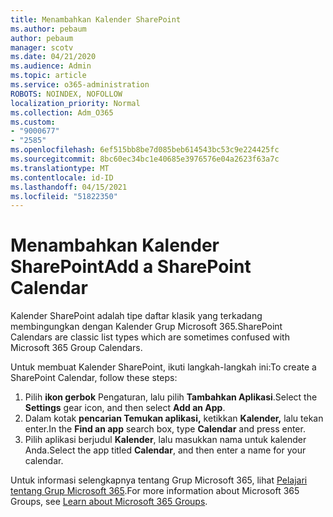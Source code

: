 ```yaml
---
title: Menambahkan Kalender SharePoint
ms.author: pebaum
author: pebaum
manager: scotv
ms.date: 04/21/2020
ms.audience: Admin
ms.topic: article
ms.service: o365-administration
ROBOTS: NOINDEX, NOFOLLOW
localization_priority: Normal
ms.collection: Adm_O365
ms.custom:
- "9000677"
- "2585"
ms.openlocfilehash: 6ef515bb8be7d085beb614543bc53c9e224425fc
ms.sourcegitcommit: 8bc60ec34bc1e40685e3976576e04a2623f63a7c
ms.translationtype: MT
ms.contentlocale: id-ID
ms.lasthandoff: 04/15/2021
ms.locfileid: "51822350"
---
```

# <a name="add-a-sharepoint-calendar"></a><span data-ttu-id="33e9e-102">Menambahkan Kalender SharePoint</span><span class="sxs-lookup"><span data-stu-id="33e9e-102">Add a SharePoint Calendar</span></span>

<span data-ttu-id="33e9e-103">Kalender SharePoint adalah tipe daftar klasik yang terkadang membingungkan dengan Kalender Grup Microsoft 365.</span><span class="sxs-lookup"><span data-stu-id="33e9e-103">SharePoint Calendars are classic list types which are sometimes confused with Microsoft 365 Group Calendars.</span></span>
 
<span data-ttu-id="33e9e-104">Untuk membuat Kalender SharePoint, ikuti langkah-langkah ini:</span><span class="sxs-lookup"><span data-stu-id="33e9e-104">To create a SharePoint Calendar, follow these steps:</span></span>
 
1.  <span data-ttu-id="33e9e-105">Pilih **ikon gerbok** Pengaturan, lalu pilih **Tambahkan Aplikasi**.</span><span class="sxs-lookup"><span data-stu-id="33e9e-105">Select the **Settings** gear icon, and then select **Add an App**.</span></span>
2.  <span data-ttu-id="33e9e-106">Dalam kotak **pencarian Temukan aplikasi,** ketikkan **Kalender,** lalu tekan enter.</span><span class="sxs-lookup"><span data-stu-id="33e9e-106">In the **Find an app** search box, type **Calendar** and press enter.</span></span>
3.  <span data-ttu-id="33e9e-107">Pilih aplikasi berjudul **Kalender**, lalu masukkan nama untuk kalender Anda.</span><span class="sxs-lookup"><span data-stu-id="33e9e-107">Select the app titled **Calendar**, and then enter a name for your calendar.</span></span>

<span data-ttu-id="33e9e-108">Untuk informasi selengkapnya tentang Grup Microsoft 365, lihat [Pelajari tentang Grup Microsoft 365](https://support.office.com/article/Learn-about-Office-365-groups-b565caa1-5c40-40ef-9915-60fdb2d97fa2).</span><span class="sxs-lookup"><span data-stu-id="33e9e-108">For more information about Microsoft 365 Groups, see [Learn about Microsoft 365 Groups](https://support.office.com/article/Learn-about-Office-365-groups-b565caa1-5c40-40ef-9915-60fdb2d97fa2).</span></span>

